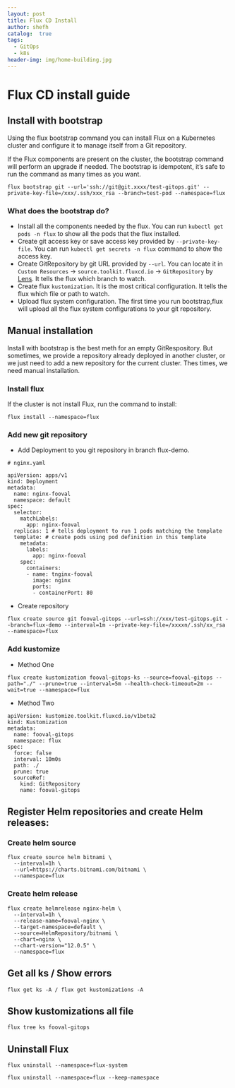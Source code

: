 ```yaml
---
layout: post
title: Flux CD Install
author: shefh
catalog:  true
tags:
  - GitOps
  - k8s
header-img: img/home-building.jpg
---
```


# Flux CD install guide


## Install with bootstrap

Using the flux bootstrap command you can install Flux on a Kubernetes cluster and configure it to manage itself from a Git repository.

If the Flux components are present on the cluster, the bootstrap command will perform an upgrade if needed. The bootstrap is idempotent, it’s safe to run the command as many times as you want.

```
flux bootstrap git --url='ssh://git@git.xxxx/test-gitops.git' --private-key-file=/xxx/.ssh/xxx_rsa --branch=test-pod --namespace=flux
```

### What does the bootstrap do?

 * Install all the components needed by the flux. You can run `kubectl get pods -n flux` to show all the pods that the flux installed.
 * Create git access key or save access key provided by `--private-key-file`. You can run `kubectl get secrets -n flux` command to show the access key.
 * Create GitRepository by git URL provided by `--url`. You can locate it in `Custom Resources` -> `source.toolkit.fluxcd.io` -> `GitRepository` by [Lens](https://github.com/lensapp/lens). It tells the flux which branch to watch.
 * Create flux `kustomization`. It is the most critical configuration. It tells the flux which file or path to watch.
 * Upload flux system configuration. The first time you run bootstrap,flux will upload all the flux system configurations to your git repository.

## Manual installation

Install with bootstrap is the best meth for an empty GitRespository. But sometimes, we provide a repository already deployed in another cluster, or we just need to add a new repository for the current cluster. Thes times, we need manual installation.


### Install flux
If the cluster is not install Flux, run the command to install:

```
flux install --namespace=flux
```

### Add new git repository

* Add Deployment to you git repository in branch flux-demo. 

```
# nginx.yaml

apiVersion: apps/v1 
kind: Deployment
metadata:
  name: nginx-fooval
  namespace: default
spec:
  selector:
    matchLabels:
      app: nginx-fooval
  replicas: 1 # tells deployment to run 1 pods matching the template
  template: # create pods using pod definition in this template
    metadata:
      labels:
        app: nginx-fooval
    spec:
      containers:
      - name: tnginx-fooval
        image: nginx
        ports:
        - containerPort: 80
```

* Create repository

```
flux create source git fooval-gitops --url=ssh://xxx/test-gitops.git --branch=flux-demo --interval=1m --private-key-file=/xxxxn/.ssh/xx_rsa --namespace=flux
```

### Add kustomize

* Method One
```
flux create kustomization fooval-gitops-ks --source=fooval-gitops --path="./" --prune=true --interval=5m --health-check-timeout=2m --wait=true --namespace=flux
```

* Method Two
```
apiVersion: kustomize.toolkit.fluxcd.io/v1beta2
kind: Kustomization
metadata:
  name: fooval-gitops
  namespace: flux
spec:
  force: false
  interval: 10m0s
  path: ./
  prune: true
  sourceRef:
    kind: GitRepository
    name: fooval-gitops
```

## Register Helm repositories and create Helm releases:


### Create helm source
```
flux create source helm bitnami \
  --interval=1h \
  --url=https://charts.bitnami.com/bitnami \
  --namespace=flux
```

### Create helm release

```
flux create helmrelease nginx-helm \
  --interval=1h \
  --release-name=fooval-nginx \
  --target-namespace=default \
  --source=HelmRepository/bitnami \
  --chart=nginx \
  --chart-version="12.0.5" \
  --namespace=flux
```

## Get all ks / Show errors

```
flux get ks -A / flux get kustomizations -A
```

## Show kustomizations all file

```
flux tree ks fooval-gitops
```

## Uninstall Flux

```
flux uninstall --namespace=flux-system

flux uninstall --namespace=flux --keep-namespace
```
